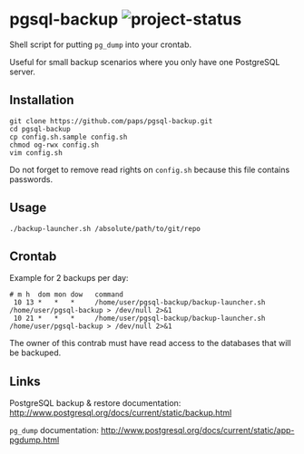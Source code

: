 pgsql-backup ![project-status](http://stillmaintained.com/paps/pgsql-backup.png)
================================================================================

Shell script for putting `pg_dump` into your crontab.

Useful for small backup scenarios where you only have one PostgreSQL server.

Installation
------------

    git clone https://github.com/paps/pgsql-backup.git
    cd pgsql-backup
    cp config.sh.sample config.sh
    chmod og-rwx config.sh
    vim config.sh

Do not forget to remove read rights on `config.sh` because this file contains passwords.

Usage
-----

`./backup-launcher.sh /absolute/path/to/git/repo`

Crontab
-------

Example for 2 backups per day:

    # m h  dom mon dow   command
     10 13 *   *   *     /home/user/pgsql-backup/backup-launcher.sh /home/user/pgsql-backup > /dev/null 2>&1
     10 21 *   *   *     /home/user/pgsql-backup/backup-launcher.sh /home/user/pgsql-backup > /dev/null 2>&1

The owner of this contrab must have read access to the databases that will be backuped.

Links
-----

PostgreSQL backup & restore documentation: http://www.postgresql.org/docs/current/static/backup.html

`pg_dump` documentation: http://www.postgresql.org/docs/current/static/app-pgdump.html
